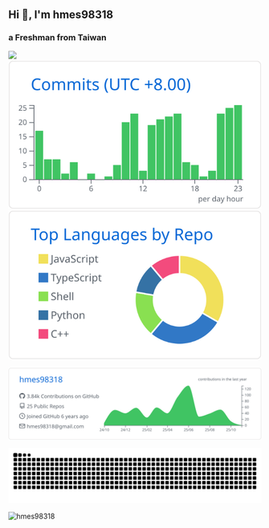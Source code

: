 ## Hi 👋, I'm hmes98318

### a Freshman from Taiwan  
![](https://github-readme-stats.vercel.app/api?username=hmes98318&count_private=true&show_icons=true&hide=contribs)  
![](https://raw.githubusercontent.com/hmes98318/hmes98318/main/profile-summary-card-output/github/4-productive-time.svg)
![](https://raw.githubusercontent.com/hmes98318/hmes98318/main/profile-summary-card-output/github/1-repos-per-language.svg)  

![](https://raw.githubusercontent.com/hmes98318/hmes98318/main/profile-summary-card-output/github/0-profile-details.svg)  

![github contribution grid snake animation](https://raw.githubusercontent.com/hmes98318/hmes98318/output/github-contribution-grid-snake.svg)


<p align="left"> <img src="https://komarev.com/ghpvc/?username=hmes98318&label=Profile%20views&color=0e75b6&style=flat" alt="hmes98318" /> </p>

<!--
**hmes98318/hmes98318** is a ✨ _special_ ✨ repository because its `README.md` (this file) appears on your GitHub profile.

Here are some ideas to get you started:

- 🔭 I’m currently working on ...
- 🌱 I’m currently learning ...
- 👯 I’m looking to collaborate on ...
- 🤔 I’m looking for help with ...
- 💬 Ask me about ...
- 📫 How to reach me: ...
- 😄 Pronouns: ...
- ⚡ Fun fact: ...
-->

